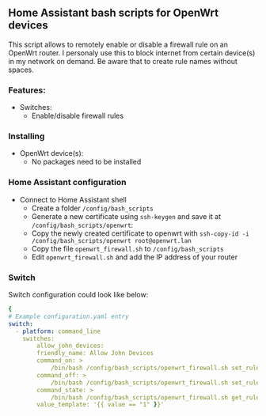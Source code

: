 ## Home Assistant bash scripts for OpenWrt devices
This script allows to remotely enable or disable a firewall rule on an OpenWrt router. I personaly use this to block internet from certain device(s) in my network on demand. Be aware that to create rule names without spaces.

### Features:
* Switches:
  * Enable/disable firewall rules

### Installing
* OpenWrt device(s):
  * No packages need to be installed

### Home Assistant configuration
* Connect to Home Assistant shell
  * Create a folder `/config/bash_scripts` 
  * Generate a new certificate using `ssh-keygen` and save it at `/config/bash_scripts/openwrt`:
  * Copy the newly created certificate to openwrt with `ssh-copy-id -i /config/bash_scripts/openwrt root@openwrt.lan`
  * Copy the file `openwrt_firewall.sh` to `/config/bash_scripts`
  * Edit `openwrt_firewall.sh` and add the IP address of your router

### Switch
Switch configuration could look like below:
```yaml
{
# Example configuration.yaml entry
switch:
  - platform: command_line
    switches:
        allow_john_devices:
        friendly_name: Allow John Devices
        command_on: >
            /bin/bash /config/bash_scripts/openwrt_firewall.sh set_rule_state Allow-John 1
        command_off: >
            /bin/bash /config/bash_scripts/openwrt_firewall.sh set_rule_state Allow-John 0
        command_state: >
            /bin/bash /config/bash_scripts/openwrt_firewall.sh get_rule_state Allow-John
        value_template: '{{ value == "1" }}'
```


